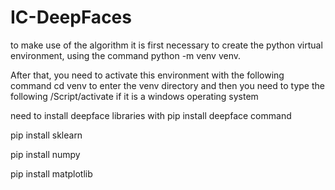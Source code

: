 # IC-DeepFaces

to make use of the algorithm it is first necessary to create the python virtual environment, using the command python -m venv venv.

After that, you need to activate this environment with the following command cd venv to enter the venv directory and then you need to type the following /Script/activate if it is a windows operating system

need to install deepface libraries with pip install deepface command

pip install sklearn

pip install numpy

pip install matplotlib
